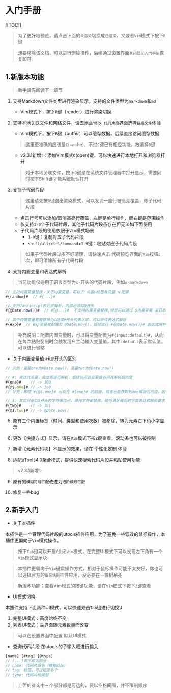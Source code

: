 # 入门手册

[[TOC]]

> 为了更好地预览，请点击下面的`未渲染`切换成`已渲染`，又或者`Vim`模式下按下`R`键

> 想要移除该文档，可以进行删除操作，后续通过设置界面`关闭显示入门手册`恢复即可


## 1.新版本功能
> 新手请先阅读下一章节

1. 支持Markdown文件类型进行渲染显示，支持的文件类型为`markdown`和`md`
    - Vim模式下，按下`R`键（render）进行渲染切换

2. 支持本地关联文件和网络文件，请去`添加/修改 代码片段`界面选择`链接文件`体验

    - Vim模式下，按下`B`键（buffer）可以缓存数据，后续直接访问缓存数据

   > 这里更准确的应该是`C`(cache)，不过`C`键已有相应功能，故选择`B`键
    - v2.3.1新增✨: 添加Vim模式`O`(open)键，可以快速进行本地打开和浏览器打开
   > 对于本地关联文件，按下`O`键是在系统文件管理器中打开显示，需要同时按下Shift键才能系统默认打开

3. 支持子代码片段

   > 这里请先按`R`键退出渲染模式，可以发现一些行被高亮覆盖，即子代码片段

    - 点击行号可以添加/取消高亮行覆盖，左键是单行操作，而右键是范围操作
    - 仅支持`1-9`个子代码片段，其他子代码片段虽存在但无法如下面使用
    - 子代码片段的使用仅限于`Vim`模式场景
        - `1-9`键：复制对应子代码片段
        - `shift/alt/ctrl/command`+`1-9`键：粘贴对应子代码片段

   > 如果子代码片段过多不好清理，请快速点击 代码预览界面的`Vim`按钮`3`次，即可清除所有子代码片段

4. 支持内置变量和表达式解析

> 当前功能仅适用于语言类型为`x-`开头的代码片段，例如`x-markdown`

```js
// 支持内置变量替换：关于内置变量，可以去 设置>标签与变量 中配置
#{random}#  // #{...}#

// 支持Javascript表达式解析，内部必须以@开头
#{@Date.now()}#  // #{@...}#  不支持内置变量替换,但是可以通过 $内置变量 来获取，例如 $.random

// 其中内置变量若被替换为以@或#开头的表达式，可以继续表达式解析
#{exp}#  // exp变量被配置为 @Date.now()，后续进行 #{@Date.now()}# 表达式解析
```
> 补充说明：配置内置变量时，可以将变量配置为`#{input:default}#`，从而在每次粘贴复制时会触发用户主动输入变量值，其中`:default`表示默认值，可以进行省略

- 关于内置变量值 `#`和`@`开头的区别
```js
// 示例：变量one为#Date.now()，变量two为@Date.now()

// #: 表达式变量，会立即进行解析，后续访问该变量会访问其解析后的值
#{one}#    // -> 100     
#{@$.one}# // -> 100  
// 补充：即使 #{@$.one}# 出现在 #{one}# 的前面，前者也能获取到one解析后的值，因为普通的字面表达式会放到最后解析  

// $: 其实只是以$开头的字符串而已，单纯字符串替换，碰巧满足最后的字面表达式解析要求
#{two}#    // -> 101
#{@$.two}# // -> @Date.now()
```



5. 原有三个内置标签（时间、类型和使用次数）被移除，转为元素右下角小字显示

6. 更改【快捷方式】显示，请在`Vim`模式下按`Z`键查看，滚动条也可以被控制

7. 新增【元素代码块】不显示的效果，请在 个性化定制 体验

8. 适配uTools4.0聚合模式，提供快速搜索代码片段并粘贴使用功能

> v2.3.1新增✨

9. 原有的`模糊符号匹配`改进为`进阶模糊匹配`

10. 修复一些bug




## 2.新手入门
- 关于本插件

本插件是一个管理代码片段的utools插件应用，为了避免一些低效的鼠标操作，本插件更偏向于`Vim`模式操作。

> 按下`Tab`键可以开启/关闭`Vim`模式，在完整UI模式下可以发现左下角有一个`Vim`模式显示块

> 本插件更偏向于`Vim`键盘操作方式，相对于鼠标操作可能不太友好，你也可以选择官方的`备忘快贴`插件应用，没必要在一棵树吊死

> 新版本功能：查看Vim模式的按键功能，请在`Vim`模式下按下`Z`键查看

- UI模式切换

本插件支持下面两种UI模式，可以快速双击`Tab`键进行切换\t

1. 完整UI模式：高度始终不变
2. 列表UI模式：主界面随元素数量而改变

> 可以在设置界面中配置 默认UI模式
- 查询代码片段
  在utools的子输入框进行输入
```js
[name] [#tag] [@type]
// [...]表示可选部分
// name: 代码片段名（模糊匹配）
// tag: 标签，可以指定多个
// type: 代码片段类型
```
> 上面的查询中三个部分都是可选的，要以空格间隔，并不限制顺序
